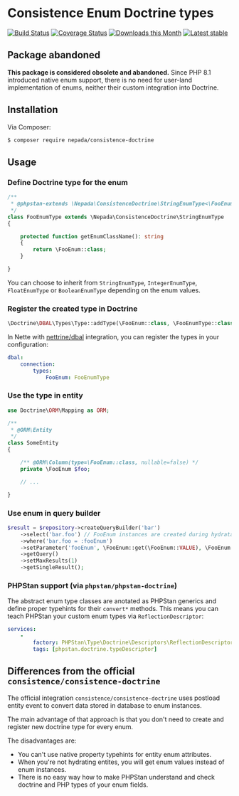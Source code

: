 Consistence Enum Doctrine types
===============================

[![Build Status](https://github.com/nepada/consistence-doctrine/workflows/CI/badge.svg)](https://github.com/nepada/consistence-doctrine/actions?query=workflow%3ACI+branch%3Amaster)
[![Coverage Status](https://coveralls.io/repos/github/nepada/consistence-doctrine/badge.svg?branch=master)](https://coveralls.io/github/nepada/consistence-doctrine?branch=master)
[![Downloads this Month](https://img.shields.io/packagist/dm/nepada/consistence-doctrine.svg)](https://packagist.org/packages/nepada/consistence-doctrine)
[![Latest stable](https://img.shields.io/packagist/v/nepada/consistence-doctrine.svg)](https://packagist.org/packages/nepada/consistence-doctrine)


Package abandoned
-----------------

**This package is considered obsolete and abandoned.** Since PHP 8.1 introduced native enum support, there is no need for user-land implementation of enums, neither their custom integration into Doctrine.


Installation
------------

Via Composer:

```sh
$ composer require nepada/consistence-doctrine
```
  

Usage
-----

### Define Doctrine type for the enum
 
```php
/**
 * @phpstan-extends \Nepada\ConsistenceDoctrine\StringEnumType<\FooEnum>
 */
class FooEnumType extends \Nepada\ConsistenceDoctrine\StringEnumType
{

    protected function getEnumClassName(): string
    {
        return \FooEnum::class;
    }

}
```

You can choose to inherit from `StringEnumType`, `IntegerEnumType`, `FloatEnumType` or `BooleanEnumType` depending on the enum values.

### Register the created type in Doctrine

``` php
\Doctrine\DBAL\Types\Type::addType(\FooEnum::class, \FooEnumType::class);
```

In Nette with [nettrine/dbal](https://github.com/nettrine/dbal) integration, you can register the types in your configuration:
```yaml
dbal:
    connection:
        types:
            FooEnum: FooEnumType
```

### Use the type in entity

``` php
use Doctrine\ORM\Mapping as ORM;

/**
 * @ORM\Entity
 */
class SomeEntity
{

    /** @ORM\Column(type=\FooEnum::class, nullable=false) */
    private \FooEnum $foo;

    // ...

}
```

### Use enum in query builder

```php
$result = $repository->createQueryBuilder('bar')
    ->select('bar.foo') // FooEnum instances are created during hydratation
    ->where('bar.foo = :fooEnum')
    ->setParameter('fooEnum', \FooEnum::get(\FooEnum::VALUE), \FooEnum::class) // enum instance gets serialized
    ->getQuery()
    ->setMaxResults(1)
    ->getSingleResult();
```

### PHPStan support (via `phpstan/phpstan-doctrine`)

The abstract enum type classes are anotated as PHPStan generics and define proper typehints for their `convert*` methods. This means you can teach PHPStan your custom enum types via `ReflectionDescriptor`:

```yaml
services:
    -
        factory: PHPStan\Type\Doctrine\Descriptors\ReflectionDescriptor(FooEnumType)
        tags: [phpstan.doctrine.typeDescriptor]
```  


Differences from the official `consistence/consistence-doctrine`
----------------------------------------------------------------

The official integration `consistence/consistence-doctrine` uses postload entity event to convert data stored in database to enum instances.

The main advantage of that approach is that you don't need to create and register new doctrine type for every enum.
  
The disadvantages are:
- You can't use native property typehints for entity enum attributes.
- When you're not hydrating entites, you will get enum values instead of enum instances.
- There is no easy way how to make PHPStan understand and check doctrine and PHP types of your enum fields. 
